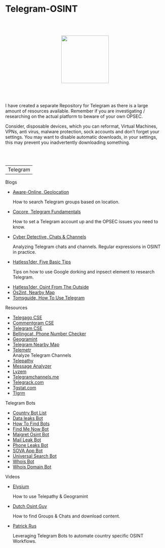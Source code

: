 # Telegram-OSINT
<br></br>
<p align="center">
  <img width="150" height="150" src="https://www.cqcore.uk/wp-content/uploads/2021/04/cropped-cropped-Capture-2.png">
</p>
<br></br>
<p>I have created a separate Repository for Telegram as there is a large amount of resources available. Remember if you are investigating / researching on the actual platform to beware of your own OPSEC. 
</p>
<p>Consider, disposable devices, which you can reformat, Virtual Machines, VPNs, anti virus, malware protection, sock accounts and don’t forget your settings. You may want to disable automatic downloads, in your settings, this may prevent you inadvertently downloading something.
</p>
<br></br>
<table>
 <tr>
  <td>Telegram</td>
 </tr>
</table>
<p>Blogs</p>
 <ul>
  <li><a href="https://www.aware-online.com/en/category/telegram-en/">Aware-Online, Geolocation</a></li>
   <p>How to search Telegram groups based on location.</p>
  <li><a href="https://cqcore.uk/telegram-fundamentals/">Cqcore, Telegram Fundamentals</a></li>
   <p>How to set a Telegram account up and the OPSEC issues you need to know.</p>
  <li><a href="https://medium.com/@cyb_detective/analyzing-telegram-chats-and-channels-regular-expressions-in-osint-in-practice-48810d5b77e6">Cyber Detective, Chats & Channels</a></li>
   <p>Analyzing Telegram chats and channels. Regular expressions in OSINT in practice.</p>
  <li><a href="https://hatless1der.com/telegram-osint-basics-5-tips-anyone-can-do-right-now/">Hatless1der, Five Basic Tips</a></li>
   <p>Tips on how to use Google dorking and inpsect element to research Telegram.</p>
  <li><a href="https://hatless1der.com/telegram-osint-from-the-outside/">Hatless1der, Osint From The Outside</a></li>
  <li><a href="https://os2int.com/toolbox/geo-monitoring-telegram-user-activity-with-telegram-nearby-map/">Os2int, Nearby Map</a></li>
  <li><a href="https://tomsguide.com/us/how-to-use-telegram,news-29636.html">Tomsguide, How To Use Telegram</a></li>
 </ul>
<p>Resources</p>
<ul>
 <li><a href="https://cse.google.com/cse?q=+&cx=006368593537057042503:efxu7xprihg#gsc.tab=0&gsc.q=%20&gsc.page=1">Telegago CSE</a></li>
 <li><a href="https://cse.google.com/cse?cx=006368593537057042503:ig4r3rz35qi#gsc.tab=0">Commentgram CSE</li>
 <li><a href="https://cse.google.com/cse?cx=004805129374225513871%3Ap8lhfo0g3hg">Telegram CSE</a></li>
 <li><a href="https://github.com/bellingcat/telegram-phone-number-checker">Bellingcat, Phone Number Checker</a></li>
 <li><a href="https://github.com/Alb-310/Geogramint">Geogramint</a></li>
 <li><a href="https://github.com/tejado/telegram-nearby-map">Telegram Nearby Map</a></li>
 <li><a href="https://telemetr.io/en/channels">Telemetr</a></li>Analyze Telegram Channels
 <li><a href="https://github.com/jordanwildon/Telepathy">Telepathy</a></li>
 <li><a href="https://github.com/zqtay/Telegram-Message-Analyzer">Message Analyzer</a></li>
 <li><a href="https://lyzem.com/">Lyzem</a></li>
 <li><a href="https://telegramchannels.me/">Telegramchannels.me</a></li>
 <li><a href="https://telegcrack.com/">Telegrack.com</a></li>
 <li><a href="https://tgstat.com/">Tgstat.com</a></li>
 <li><a href="https://tlgrm.eu/channels">Tlgrm</a></li>
</ul>
<p>Telegram Bots</p>
<ul>
  <li><a href="https://airtable.com/shrGXOv6HGjLojFfE/tbleF3EFRKW4Uf3Ak">Country Bot List</a></li>
  <li><a href="https://t.me/dataLeaks_bot">Data leaks Bot</a></li>
  <li><a href="https://t.me/howtofindbots">How To Find Bots</a></li>
  <li><a href="https://t.me/findmenow_bot">Find Me Now Bot</a></li>
  <li><a href="https://t.me/maigret_osint_bot">Maigret Osint Bot</a></li>
  <li><a href="https://t.me/MailLeakBot">Mail Leak Bot</a></li>
  <li><a href="https://t.me/PhoneLeaks_Bot">Phone Leaks Bot</a></li>
  <li><a href="https://t.me/sovaappbot">SOVA App Bot</a></li>
  <li><a href="https://t.me/universalsearchbot">Universal Search Bot</a></li>
  <li><a href="https://t.me/whois_bot">Whois Bot</a></li>
  <li><a href="https://t.me/WhoisDom_bot">Whois Domain Bot</a></li>
</ul>
<p>Videos</p>
<ul>
  <li><a href="https://youtube.com/c/elysium2020">Elysium</a></li>
   <p>How to use Telepathy & Geogramint</p>
  <li><a href="https://youtube.com/watch?v=e_aXQYq2l6U&list=PLwZhZIRPgM1mhZKlhAx7xgbbr4EuAPczi&index=6">Dutch Osint Guy</a></li>
   <p>How to find Groups & Chats and download content.</p>
  <li><a href="https://www.youtube.com/watch?v=ruOZpW_QcVE">Patrick Rus</a></li>
   <p>Leveraging Telegram Bots to automate country specific OSINT Workflows.</p>
</ul>
<br><br/>
